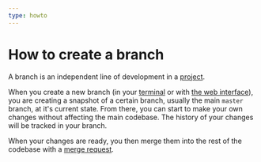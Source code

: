 ```yaml
---
type: howto
---
```


# How to create a branch

A branch is an independent line of development in a [project](../user/project/index.md).

When you create a new branch (in your [terminal](start-using-git.md) or with
[the web interface](../user/project/repository/web_editor.md#create-a-new-branch)),
you are creating a snapshot of a certain branch, usually the main `master` branch,
at it's current state. From there, you can start to make your own changes without
affecting the main codebase. The history of your changes will be tracked in your branch.

When your changes are ready, you then merge them into the rest of the codebase with a
[merge request](add-merge-request.md).
